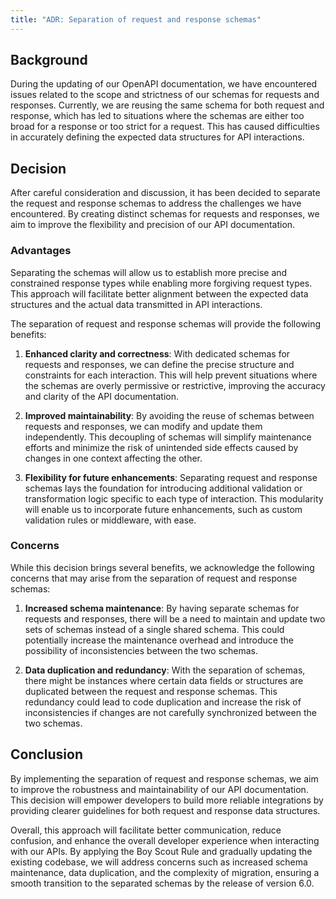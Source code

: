 ```yaml
---
title: "ADR: Separation of request and response schemas"
---
```


## Background

During the updating of our OpenAPI documentation, we have encountered issues related to the scope and strictness of our schemas for requests and responses. Currently, we are reusing the same schema for both request and response, which has led to situations where the schemas are either too broad for a response or too strict for a request. This has caused difficulties in accurately defining the expected data structures for API interactions.

## Decision

After careful consideration and discussion, it has been decided to separate the request and response schemas to address the challenges we have encountered. By creating distinct schemas for requests and responses, we aim to improve the flexibility and precision of our API documentation.

### Advantages

Separating the schemas will allow us to establish more precise and constrained response types while enabling more forgiving request types. This approach will facilitate better alignment between the expected data structures and the actual data transmitted in API interactions.

The separation of request and response schemas will provide the following benefits:

1. **Enhanced clarity and correctness**: With dedicated schemas for requests and responses, we can define the precise structure and constraints for each interaction. This will help prevent situations where the schemas are overly permissive or restrictive, improving the accuracy and clarity of the API documentation.

2. **Improved maintainability**: By avoiding the reuse of schemas between requests and responses, we can modify and update them independently. This decoupling of schemas will simplify maintenance efforts and minimize the risk of unintended side effects caused by changes in one context affecting the other.

3. **Flexibility for future enhancements**: Separating request and response schemas lays the foundation for introducing additional validation or transformation logic specific to each type of interaction. This modularity will enable us to incorporate future enhancements, such as custom validation rules or middleware, with ease.

### Concerns

While this decision brings several benefits, we acknowledge the following concerns that may arise from the separation of request and response schemas:

1. **Increased schema maintenance**: By having separate schemas for requests and responses, there will be a need to maintain and update two sets of schemas instead of a single shared schema. This could potentially increase the maintenance overhead and introduce the possibility of inconsistencies between the two schemas.

2. **Data duplication and redundancy**: With the separation of schemas, there might be instances where certain data fields or structures are duplicated between the request and response schemas. This redundancy could lead to code duplication and increase the risk of inconsistencies if changes are not carefully synchronized between the two schemas.


## Conclusion

By implementing the separation of request and response schemas, we aim to improve the robustness and maintainability of our API documentation. This decision will empower developers to build more reliable integrations by providing clearer guidelines for both request and response data structures.

Overall, this approach will facilitate better communication, reduce confusion, and enhance the overall developer experience when interacting with our APIs. By applying the Boy Scout Rule and gradually updating the existing codebase, we will address concerns such as increased schema maintenance, data duplication, and the complexity of migration, ensuring a smooth transition to the separated schemas by the release of version 6.0.
